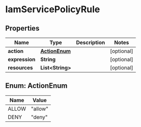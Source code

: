 # IamServicePolicyRule

## Properties
Name | Type | Description | Notes
------------ | ------------- | ------------- | -------------
**action** | [**ActionEnum**](#ActionEnum) |  |  [optional]
**expression** | **String** |  |  [optional]
**resources** | **List&lt;String&gt;** |  |  [optional]

<a name="ActionEnum"></a>
## Enum: ActionEnum
Name | Value
---- | -----
ALLOW | &quot;allow&quot;
DENY | &quot;deny&quot;
